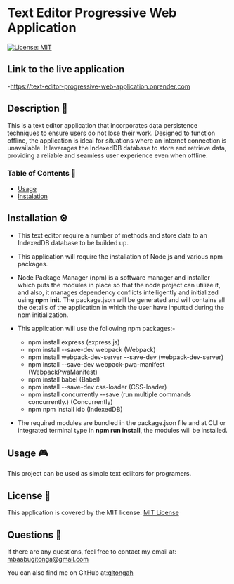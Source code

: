   # Text Editor Progressive Web Application
  [![License: MIT](https://img.shields.io/badge/License-MIT-yellow.svg)](https://opensource.org/licenses/MIT)
  ## Link to the live application
  -https://text-editor-progressive-web-application.onrender.com
  
  ## Description 🔎
  This is a text editor application that incorporates data persistence techniques to ensure users do not lose their work. Designed to function offline, the application is ideal for situations where an internet connection is unavailable. It leverages the IndexedDB database to store and retrieve data, providing a reliable and seamless user experience even when offline.
  ### Table of Contents 📖
  - [Usage](#usage-🎮)
  - [Instalation](#installation-⚙️)
  ## Installation ⚙️

  * This text editor require a number of methods and store data to an IndexedDB database to be builded up.

  * This application will require the installation of Node.js and various npm packages.

  *   Node Package Manager (npm) is a software manager and installer which puts the modules in place so that the node project can utilize it, and also, it manages dependency conflicts intelligently and initialized using **npm init**. The package.json will be generated and will contains all the details of the application in which the user have inputted during the npm initialization. 

  *  This application will use the following npm packages:-

        * npm install express (express.js)
        * npm install --save-dev webpack (Webpack)
        * npm install webpack-dev-server --save-dev (webpack-dev-server)
        * npm install --save-dev webpack-pwa-manifest (WebpackPwaManifest)
        * npm install babel (Babel)
        * npm install --save-dev css-loader (CSS-loader)
        * npm install concurrently --save (run multiple commands concurrently.) (Concurrently)
        * npm npm install idb (IndexedDB)

  * The required modules are bundled in the package.json file and at CLI or integrated terminal type in **npm run install**, the modules will be installed.
  ## Usage 🎮
  This project can be used as simple text ediitors for programers.
    
  ## License 📝
  This application is covered by the MIT license.
    [MIT License](https://opensource.org/licenses/MIT)
  
  ## Questions 🙋
  If there are any questions, feel free to contact my email at: mbaabugitonga@gmail.com

  You can also find me on GitHub at:[gitongah](https://www.github.com/gitongah)
  
